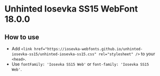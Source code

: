 # Unhinted Iosevka SS15 WebFont 18.0.0

## How to use

- Add `<link href="https://iosevka-webfonts.github.io/unhinted-iosevka-ss15/unhinted-iosevka-ss15.css" rel="stylesheet" />` to your `<head>`.
- Use `fontFamily: 'Iosevka SS15 Web'` or `font-family: 'Iosevka SS15 Web'`.
